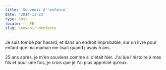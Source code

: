 ```yaml
---
title: 'Souvenir d''enfance'
date: '2014-11-23'
type: post
locale: fr_FR
slug: souvenir-denfance
---
```


Je suis tombé par hasard, et dans un endroit improbable, sur un livre pour enfant que ma maman me lisait quand j'avais 5 ans.

25 ans après, je m'en souviens comme si c'était hier.
J'ai lue l'histoire à mes fils et pour une fois, je crois que je l'ai plus apprécié qu'eux.

